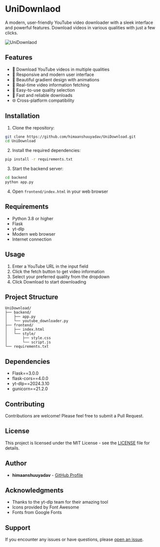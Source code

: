 # UniDownlaod

A modern, user-friendly YouTube video downloader with a sleek interface and powerful features. Download videos in various qualities with just a few clicks.

![UniDownlaod](screenshots/preview.png)

## Features

- 🎥 Download YouTube videos in multiple qualities
- 📱 Responsive and modern user interface
- 🎨 Beautiful gradient design with animations
- 🔄 Real-time video information fetching
- 🎯 Easy-to-use quality selection
- 💾 Fast and reliable downloads
- 🌐 Cross-platform compatibility

## Installation

1. Clone the repository:
```bash
git clone https://github.com/himaanshuuyadav/UniDownload.git
cd UniDownload
```

2. Install the required dependencies:
```bash
pip install -r requirements.txt
```

3. Start the backend server:
```bash
cd backend
python app.py
```

4. Open `frontend/index.html` in your web browser

## Requirements

- Python 3.8 or higher
- Flask
- yt-dlp
- Modern web browser
- Internet connection

## Usage

1. Enter a YouTube URL in the input field
2. Click the fetch button to get video information
3. Select your preferred quality from the dropdown
4. Click Download to start downloading

## Project Structure

```
UniDownload/
├── backend/
│   ├── app.py
│   └── youtube_downloader.py
├── frontend/
│   ├── index.html
│   └── style/
│       ├── style.css
│       └── script.js
└── requirements.txt
```

## Dependencies

- Flask==3.0.0
- flask-cors==4.0.0
- yt-dlp==2024.3.10
- gunicorn==21.2.0

## Contributing

Contributions are welcome! Please feel free to submit a Pull Request.

## License

This project is licensed under the MIT License - see the [LICENSE](LICENSE) file for details.

## Author

- **himaanshuuyadav** - [GitHub Profile](https://github.com/himaanshuuyadav)

## Acknowledgments

- Thanks to the yt-dlp team for their amazing tool
- Icons provided by Font Awesome
- Fonts from Google Fonts

## Support

If you encounter any issues or have questions, please [open an issue](https://github.com/himaanshuuyadav/UniDownload/issues).
